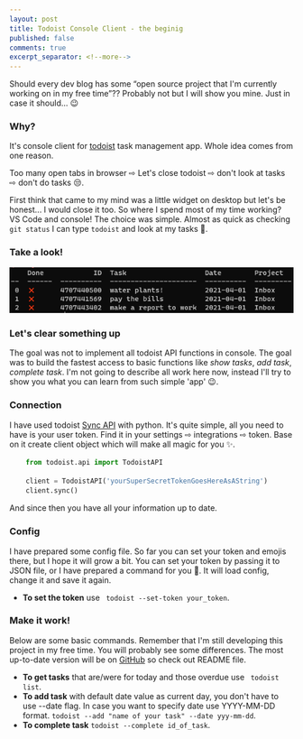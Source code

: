```yaml
---
layout: post
title: Todoist Console Client - the beginig
published: false
comments: true
excerpt_separator: <!--more-->
---
```


Should every dev blog has some “open source project that I'm currently working on in my free time”?? Probably not but I will show you mine. Just in case it should... 😉

<!--more-->

### Why?

It's console client for [todoist](https://todoist.com/) task management app. Whole idea comes from one reason.

Too many open tabs in browser ⇨ Let's close todoist ⇨ don't look at tasks ⇨ don't do tasks 😒.

First think that came to my mind was a little widget on desktop but let's be honest... I would close it too. So where I spend most of my time working? VS Code and console! The choice was simple. Almost as quick as checking `git status` I can type `todoist` and look at my tasks 🎉.

### Take a look!

![Todoist_photo](https://github.com/JakubSzwajka/JakubSzwajka.github.io/blob/master/_posts/_images/todoist_1.png?raw=true)

### Let's clear something up

The goal was not to implement all todoist API functions in console. The goal was to build the fastest access to basic functions like _show tasks_, _add task_, _complete task_. I'm not going to describe all work here now, instead I'll try to show you what you can learn from such simple 'app' 😉.

### Connection

I have used todoist [Sync API](https://developer.todoist.com/sync/v8/) with python. It's quite simple, all you need to have is your user token. Find it in your settings ⇨ integrations ⇨ token. Base on it create client object which will make all magic for you ✨.

```python
    from todoist.api import TodoistAPI

    client = TodoistAPI('yourSuperSecretTokenGoesHereAsAString')
    client.sync()
```

And since then you have all your information up to date.

### Config

I have prepared some config file. So far you can set your token and emojis there, but I hope it will grow a bit. You can set your token by passing it to JSON file, or I have prepared a command for you 🎀. It will load config, change it and save it again.

- **To set the token** use ` todoist --set-token your_token`.

### Make it work!

Below are some basic commands. Remember that I'm still developing this project in my free time. You will probably see some differences. The most up-to-date version will be on [GitHub](https://github.com/JakubSzwajka/todoist_console_client) so check out README file.

- **To get tasks** that are/were for today and those overdue use ` todoist list`.
- **To add task** with default date value as current day, you don't have to use --date flag. In case you want to specify date use YYYY-MM-DD format. `todoist --add "name of your task" --date yyy-mm-dd`.
- **To complete task** `todoist --complete id_of_task`.
